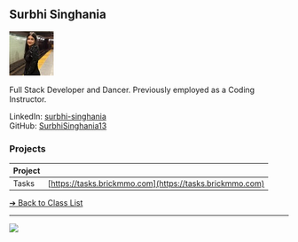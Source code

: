 <style>@import url("//readme.codeadam.ca/readme.css");</style>

## Surbhi Singhania

![SurbhiSInghania](../images/SurbhiSinghania13.jpeg)

Full Stack Developer and Dancer. Previously employed as a Coding Instructor.
 
LinkedIn: [surbhi-singhania](https://www.linkedin.com/in/surbhi-singhania/)   
GitHub: [SurbhiSinghania13](https://github.com/SurbhiSinghania13)  

### Projects

| Project | |
| - | - |
| Tasks | [https://tasks.brickmmo.com](https://tasks.brickmmo.com) |

[&#10132; Back to Class List](/)

---

<a href="https://brickmmo.com">
<img src="https://brickmmo.com/images/brickmmo-logo-horizontal.jpg" width="100">
</a>
